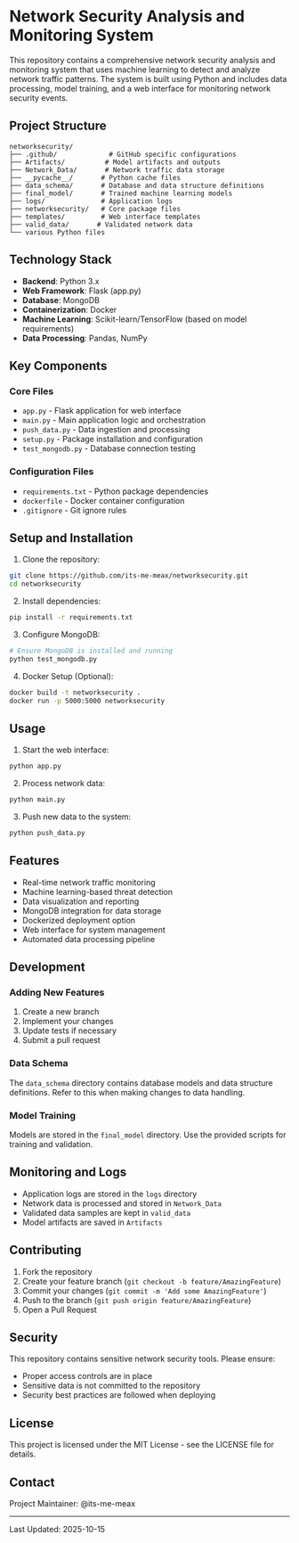 # Network Security Analysis and Monitoring System

This repository contains a comprehensive network security analysis and monitoring system that uses machine learning to detect and analyze network traffic patterns. The system is built using Python and includes data processing, model training, and a web interface for monitoring network security events.

## Project Structure

```
networksecurity/
├── .github/             # GitHub specific configurations
├── Artifacts/          # Model artifacts and outputs
├── Network_Data/       # Network traffic data storage
├── __pycache__/       # Python cache files
├── data_schema/       # Database and data structure definitions
├── final_model/       # Trained machine learning models
├── logs/              # Application logs
├── networksecurity/   # Core package files
├── templates/         # Web interface templates
├── valid_data/       # Validated network data
└── various Python files
```

## Technology Stack

- **Backend**: Python 3.x
- **Web Framework**: Flask (app.py)
- **Database**: MongoDB
- **Containerization**: Docker
- **Machine Learning**: Scikit-learn/TensorFlow (based on model requirements)
- **Data Processing**: Pandas, NumPy

## Key Components

### Core Files
- `app.py` - Flask application for web interface
- `main.py` - Main application logic and orchestration
- `push_data.py` - Data ingestion and processing
- `setup.py` - Package installation and configuration
- `test_mongodb.py` - Database connection testing

### Configuration Files
- `requirements.txt` - Python package dependencies
- `dockerfile` - Docker container configuration
- `.gitignore` - Git ignore rules

## Setup and Installation

1. Clone the repository:
```bash
git clone https://github.com/its-me-meax/networksecurity.git
cd networksecurity
```

2. Install dependencies:
```bash
pip install -r requirements.txt
```

3. Configure MongoDB:
```bash
# Ensure MongoDB is installed and running
python test_mongodb.py
```

4. Docker Setup (Optional):
```bash
docker build -t networksecurity .
docker run -p 5000:5000 networksecurity
```

## Usage

1. Start the web interface:
```bash
python app.py
```

2. Process network data:
```bash
python main.py
```

3. Push new data to the system:
```bash
python push_data.py
```

## Features

- Real-time network traffic monitoring
- Machine learning-based threat detection
- Data visualization and reporting
- MongoDB integration for data storage
- Dockerized deployment option
- Web interface for system management
- Automated data processing pipeline

## Development

### Adding New Features
1. Create a new branch
2. Implement your changes
3. Update tests if necessary
4. Submit a pull request

### Data Schema
The `data_schema` directory contains database models and data structure definitions. Refer to this when making changes to data handling.

### Model Training
Models are stored in the `final_model` directory. Use the provided scripts for training and validation.

## Monitoring and Logs

- Application logs are stored in the `logs` directory
- Network data is processed and stored in `Network_Data`
- Validated data samples are kept in `valid_data`
- Model artifacts are saved in `Artifacts`

## Contributing

1. Fork the repository
2. Create your feature branch (`git checkout -b feature/AmazingFeature`)
3. Commit your changes (`git commit -m 'Add some AmazingFeature'`)
4. Push to the branch (`git push origin feature/AmazingFeature`)
5. Open a Pull Request

## Security

This repository contains sensitive network security tools. Please ensure:
- Proper access controls are in place
- Sensitive data is not committed to the repository
- Security best practices are followed when deploying

## License

This project is licensed under the MIT License - see the LICENSE file for details.

## Contact

Project Maintainer: @its-me-meax

---
Last Updated: 2025-10-15
